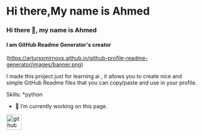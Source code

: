 # Hi there,My name is Ahmed
### Hi there 👋, my name is Ahmed
#### I am GitHub Readme Generator's creator
(https://arturssmirnovs.github.io/github-profile-readme-generator/images/banner.png)

I made this project just for learning ai , it allows you to create nice and simple GitHub Readme files that you can copy/paste and use in your profile.

Skills:
*python

- 🔭 I’m currently working on this page. 


[<img src='https://cdn.jsdelivr.net/npm/simple-icons@3.0.1/icons/github.svg' alt='github' height='40'>](https://github.com/AhmedSabry-AI/Ahmed-Sabry-Abdo)  






